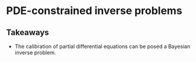 # PDE-constrained inverse problems

## Takeaways

+ The calibration of partial differential equations can be posed a Bayesian inverse problem.